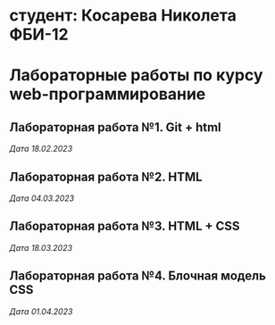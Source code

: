 # студент: Косарева Николета ФБИ-12

# Лабораторные работы по курсу web-программирование

## Лабораторная работа №1. Git + html

*Дата 18.02.2023*

## Лабораторная работа №2. HTML

*Дата 04.03.2023*

## Лабораторная работа №3. HTML + CSS

*Дата 18.03.2023*

## Лабораторная работа №4. Блочная модель CSS

*Дата 01.04.2023*

